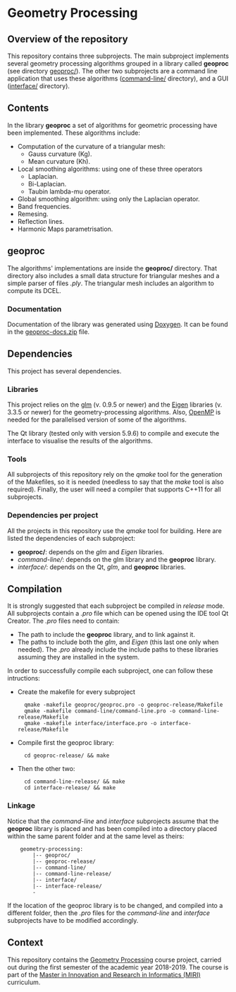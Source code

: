 # Geometry Processing

## Overview of the repository

This repository contains three subprojects. The main subproject implements several geometry processing algorithms grouped in a library called __geoproc__ (see directory [geoproc/](https://github.com/lluisalemanypuig/geometry-processing/tree/master/geoproc)). The other two subprojects are a command line application that uses these algorithms ([command-line/](https://github.com/lluisalemanypuig/geometry-processing/tree/master/command-line) directory), and a GUI ([interface/](https://github.com/lluisalemanypuig/geometry-processing/tree/master/interface) directory).

## Contents

In the library __geoproc__ a set of algorithms for geometric processing have
been implemented. These algorithms include:
- Computation of the curvature of a triangular mesh:
	- Gauss curvature (Kg).
	- Mean curvature (Kh).
- Local smoothing algorithms: using one of these three operators
	- Laplacian.
	- Bi-Laplacian.
	- Taubin lambda-mu operator.
- Global smoothing algorithm: using only the Laplacian operator.
- Band frequencies.
- Remesing.
- Reflection lines.
- Harmonic Maps parametrisation.

## geoproc

The algorithms' implementations are inside the __geoproc/__ directory. That directory also includes a small data structure for triangular meshes and a simple parser of files _.ply_. The triangular mesh includes an algorithm to compute its DCEL.

### Documentation

Documentation of the library was generated using [Doxygen](http://www.doxygen.nl/). It can be found in the [geoproc-docs.zip](https://github.com/lluisalemanypuig/geometry-processing/blob/master/geoproc-docs.zip) file.

## Dependencies

This project has several dependencies.

### Libraries

This project relies on the [glm](https://glm.g-truc.net/0.9.9/index.html) (v. 0.9.5 or newer) and the [Eigen](http://eigen.tuxfamily.org/index.php?title=Main_Page) libraries (v. 3.3.5 or newer) for the geometry-processing algorithms. Also, [OpenMP](http://www.openmp.org/) is needed for the parallelised version of some of the algorithms.

The Qt library (tested only with version 5.9.6) to compile and execute the interface to visualise the results of the algorithms.

### Tools

All subprojects of this repository rely on the _qmake_ tool for the generation of the Makefiles, so it is needed (needless to say that the _make_ tool is also required). Finally, the user will need a compiler that supports C++11 for all subprojects.

### Dependencies per project

All the projects in this repository use the _qmake_ tool for building. Here are listed the dependencies of each subproject:

- __geoproc/__: depends on the _glm_ and _Eigen_ libraries.
- _command-line/_: depends on the glm library and the __geoproc__ library.
- _interface/_: depends on the Qt, _glm_, and __geoproc__ libraries.

## Compilation

It is strongly suggested that each subproject be compiled in _release_ mode. All subprojects contain a _.pro_ file which can be opened using the IDE tool Qt Creator. The _.pro_ files need to contain:

- The path to include the __geoproc__ library, and to link against it.
- The paths to include both the _glm_, and _Eigen_ (this last one only when needed). The _.pro_ already include the include paths to these libraries assuming they are installed in the system.

In order to successfully compile each subproject, one can follow these intructions:

- Create the makefile for every subproject

		qmake -makefile geoproc/geoproc.pro -o geoproc-release/Makefile
		qmake -makefile command-line/command-line.pro -o command-line-release/Makefile
		qmake -makefile interface/interface.pro -o interface-release/Makefile

- Compile first the geoproc library:

		cd geoproc-release/ && make

- Then the other two:
	
		cd command-line-release/ && make
		cd interface-release/ && make

### Linkage

Notice that the _command-line_ and _interface_ subprojects assume that the __geoproc__ library is placed and has been compiled into a directory placed within the same parent folder and at the same level as theirs:
		
		geometry-processing:
			|-- geoproc/
			|-- geoproc-release/
			|-- command-line/
			|-- command-line-release/
			|-- interface/
			|-- interface-release/
			-

If the location of the geoproc library is to be changed, and compiled into a different folder, then the _.pro_ files for the _command-line_ and _interface_ subprojects have to be modified accordingly.

## Context

This repository contains the [Geometry Processing](https://www.fib.upc.edu/en/studies/masters/master-innovation-and-research-informatics/curriculum/syllabus/GPR-MIRI) course project, carried out during the first semester of the academic year 2018-2019. The course is part of the [Master in Innovation and Research in Informatics (MIRI)](https://www.fib.upc.edu/en/studies/masters/master-innovation-and-research-informatics) curriculum.
